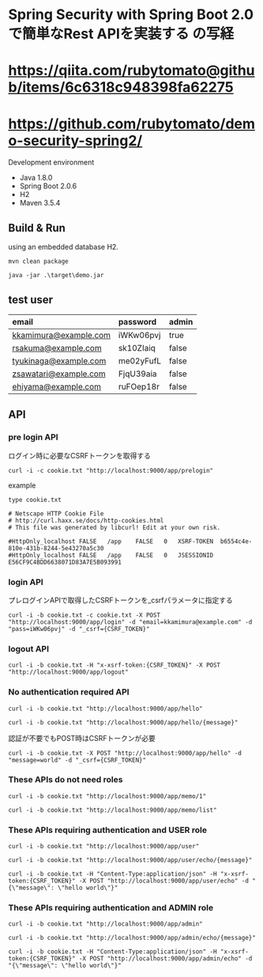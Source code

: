 # Spring Security with Spring Boot 2.0で簡単なRest APIを実装する の写経
# https://qiita.com/rubytomato@github/items/6c6318c948398fa62275
# https://github.com/rubytomato/demo-security-spring2/



Development environment

* Java 1.8.0
* Spring Boot 2.0.6
* H2
* Maven 3.5.4

## Build & Run

using an embedded database H2.

```text
mvn clean package
```

```text
java -jar .\target\demo.jar
```

## test user

|email                  |password         |admin  |
|:----------------------|:----------------|:------|
|kkamimura@example.com  |iWKw06pvj        |true   |
|rsakuma@example.com    |sk10ZIaiq        |false  |
|tyukinaga@example.com  |me02yFufL        |false  |
|zsawatari@example.com  |FjqU39aia        |false  |
|ehiyama@example.com    |ruFOep18r        |false  |

## API

### pre login API

ログイン時に必要なCSRFトークンを取得する

```text
curl -i -c cookie.txt "http://localhost:9000/app/prelogin"
```

example

```text
type cookie.txt

# Netscape HTTP Cookie File
# http://curl.haxx.se/docs/http-cookies.html
# This file was generated by libcurl! Edit at your own risk.

#HttpOnly_localhost	FALSE	/app	FALSE	0	XSRF-TOKEN	b6554c4e-810e-431b-8244-5e43270a5c30
#HttpOnly_localhost	FALSE	/app	FALSE	0	JSESSIONID	E56CF9C4BDD6638071D83A7E5B093991
```


### login API

プレログインAPIで取得したCSRFトークンを_csrfパラメータに指定する

```text
curl -i -b cookie.txt -c cookie.txt -X POST "http://localhost:9000/app/login" -d "email=kkamimura@example.com" -d "pass=iWKw06pvj" -d "_csrf={CSRF_TOKEN}"
```

### logout API

```text
curl -i -b cookie.txt -H "x-xsrf-token:{CSRF_TOKEN}" -X POST "http://localhost:9000/app/logout"
```

### No authentication required API

```text
curl -i -b cookie.txt "http://localhost:9000/app/hello"
```

```text
curl -i -b cookie.txt "http://localhost:9000/app/hello/{message}"
```

認証が不要でもPOST時はCSRFトークンが必要

```text
curl -i -b cookie.txt -X POST "http://localhost:9000/app/hello" -d "message=world" -d "_csrf={CSRF_TOKEN}"
```

### These APIs do not need roles

```text
curl -i -b cookie.txt "http://localhost:9000/app/memo/1"
```

```text
curl -i -b cookie.txt "http://localhost:9000/app/memo/list"
```

### These APIs requiring authentication and USER role

```text
curl -i -b cookie.txt "http://localhost:9000/app/user"
```

```text
curl -i -b cookie.txt "http://localhost:9000/app/user/echo/{message}"
```

```text
curl -i -b cookie.txt -H "Content-Type:application/json" -H "x-xsrf-token:{CSRF_TOKEN}" -X POST "http://localhost:9000/app/user/echo" -d "{\"message\": \"hello world\"}"
```

### These APIs requiring authentication and ADMIN role

```text
curl -i -b cookie.txt "http://localhost:9000/app/admin"
```

```text
curl -i -b cookie.txt "http://localhost:9000/app/admin/echo/{message}"
```

```text
curl -i -b cookie.txt -H "Content-Type:application/json" -H "x-xsrf-token:{CSRF_TOKEN}" -X POST "http://localhost:9000/app/admin/echo" -d "{\"message\": \"hello world\"}"
```

